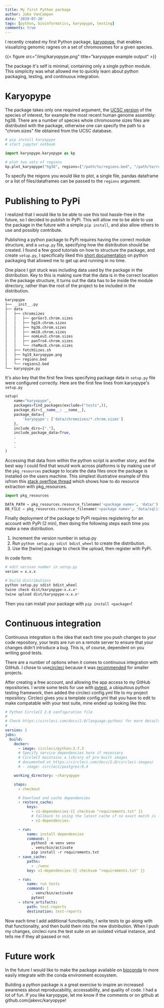 ```yaml
---
title: My first Python package 
author: Jake VanCampen
date: '2019-07-26'
tags: [python, bioinformatics, karyopype, testing]
comments: true
---
```


I recently created my first Python package, [karyopype](https://github.com/jakevc/karyopype), that enables visualizing genomic ragnes on a set of chromosomes for a given species. 

{{< figure src="/img/karyopype.png" title="karyopype example output" >}}

The package it's self is minimal, containing only a single python module. This simplicity was what allowed me to quickly learn about python packaging, testing, and continuous integration. 


# Karyopype

The package takes only one required argument, the [UCSC version](https://genome.ucsc.edu/FAQ/FAQreleases.html) of the species of interest, for example the most recent human genome assembly: hg38. There are a number of species whole chromosome sizes files are distributed with the package, otherwise one can specify the path to a "chrom.sizes" file obtained from the UCSC database.

```python
# pip install karyopype
# start jupyter notbook 

import karyopype.karyopype as kp

# plot two sets of regions
kp.plot_karyopype("hg38", regions=["/path/to/regions.bed", "/path/to/regions2.bed"])
```

To specify the reigons you would like to plot, a single file, pandas dataframe or a list of files/dataframes can be passed to the `regions` argument.


# Publishing to PyPi

I realized that I would like to be able to use this tool hassle-free in the future, so I decided to publish to PyPi. This will allow me to be able to use the package in the future with a simple `pip install`, and also allow others to use and possibly contribute. 

Publishing a python package to PyPi requires having the correct module structure, and a `setup.py` file, specifying how the distribution should be created. I found a few good tutorials on how to structure the package, and create `setup.py`, I specifically liked this [short documentation](https://python-packaging.readthedocs.io/en/latest/minimal.html) on python packaging that allowed me to get up and running in no time. 

One place I got stuck was including data used by the package in the distribution. Key to this is making sure that the data is in the correct location in the package structure, it turns out the data has to be inside the module directory, rather than the root of the project to be included in the distribution.


```bash
karyopype
├── __init__.py
├── data
│   ├── chromsizes
│   │   ├── gorGor3.chrom.sizes
│   │   ├── hg19.chrom.sizes
│   │   ├── hg38.chrom.sizes
│   │   ├── mm10.chrom.sizes
│   │   ├── nomLeu3.chrom.sizes
│   │   ├── panTro4.chrom.sizes
│   │   └── rheMac8.chrom.sizes
│   ├── fetchSizes.sh
│   ├── hg19_karyopype.png
│   ├── regions.bed
│   └── regions2.bed
└── karyopype.py

```

It's also key that the first few lines specifying package data in `setup.py` file were configured correctly. Here are the first few lines from karyopype's `setup.py`

```python
setup(
    name="karyopype",
    packages=find_packages(exclude=("tests",)),
    package_dir={__name__: __name__},
    package_data={
        'karyopype': ['data/chromsizes/*.chrom.sizes']
    },
    include_dirs=["."],
    include_package_data=True,
    .
    .
    .
)
```

Accessing that data from within the python script is another story, and the best way I could find that would work across platforms is by making use of the `pkg_resources` package to locate the data files once the package is installed on the users machine. This simplest illustrative example of this isfrom this [stack overflow thread](https://stackoverflow.com/questions/779495/python-access-data-in-package-subdirectory) which shows how to do resource extraction with pkg_resources.

```python
import pkg_resources

DATA_PATH = pkg_resources.resource_filename('<package name>', 'data/')
DB_FILE = pkg_resources.resource_filename('<package name>', 'data/sqlite.db')
```

Finally deployment of the package to PyPi requires registering for an account with PyPi (2 min), then doing the following steps each time you make a new distribution.

1. Increment the version number in setup.py
2. Run `python setup.py sdist bdist_wheel` to create the distribution. 
3. Use the [twine] package to check the upload, then register with PyPi. 

In code form:

```bash
# edit version number in setup.py
verion = x.x.x

# build distributions
python setup.py sdist bdist_wheel
twine check dist/karyopype-x.x.x*
twine upload dist/karyopype-x.x.x*
```

Then you can install your package with `pip install <package>`!

# Continuous integration

Continuous integration is the idea that each time you push changes to your code repository, your tests are run on a remote server to ensure that your changes didn't introduce a bug. This is, of course, dependent on you writing good tests. 

There are a number of options when it comes to continuous integration with GitHub. I chose to use[circleci](https://circleci.com/) because it was [recommended](https://hackernoon.com/continuous-integration-circleci-vs-travis-ci-vs-jenkins-41a1c2bd95f5) for smaller projects.  

After creating a free account, and allowing the app access to my GitHub repositories. I wrote some tests for use with [pytest](https://pytest.org/en/latest/), a ubiquitous python testing framework, then added the circleci config.yml file to my project repository. Circleci gives you a template config.yml that you have to edit to make compatable with your test suite, mine ended up looking like this:

```yml
# Python CircleCI 2.0 configuration file
#
# Check https://circleci.com/docs/2.0/language-python/ for more details
#
version: 2
jobs:
  build:
    docker:
      - image: circleci/python:3.7.3
      # Specify service dependencies here if necessary
      # CircleCI maintains a library of pre-built images
      # documented at https://circleci.com/docs/2.0/circleci-images/
      # - image: circleci/postgres:9.4

    working_directory: ~/karyopype

    steps:
      - checkout

      # Download and cache dependencies
      - restore_cache:
          keys:
            - v1-dependencies-{{ checksum "requirements.txt" }}
            # fallback to using the latest cache if no exact match is found
            - v1-dependencies-

      - run:
          name: install dependencies
          command: |
            python3 -m venv venv
            . venv/bin/activate
            pip install -r requirements.txt
      - save_cache:
          paths:
            - ./venv
          key: v1-dependencies-{{ checksum "requirements.txt" }}

      - run:
          name: run tests
          command: |
            . venv/bin/activate
            pytest 
      - store_artifacts:
          path: test-reports
          destination: test-reports
```

Now each time I add additional functionality, I write tests to go along with that functionality, and then build them into the new distribution. When I push my changes, circleci runs the test suite on an isolated virtual instance, and tells me if they all passed or not.

# Future work 

In the future I would like to make the package available on [bioconda](https://bioconda.github.io/) to more easily integrate with the conda environment ecosystem.

Building a python package is a great exercise to inspire an increased awareness about reproducability, accessability, and quality of code. I had a lot of fun. If you like karyopype, let me know if the comments or on github at github.com/jakevc/karyopype!